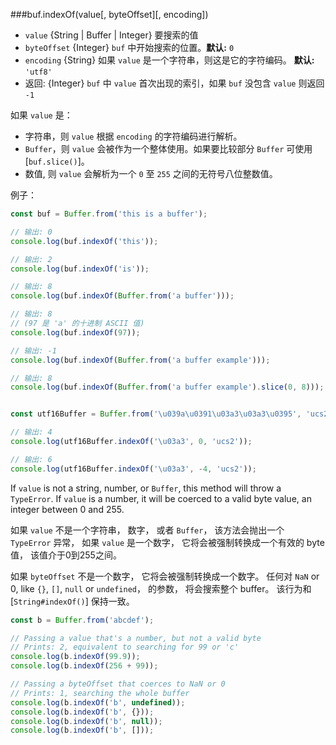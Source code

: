 ###buf.indexOf(value[, byteOffset][, encoding])

* `value` {String | Buffer | Integer} 要搜索的值
* `byteOffset` {Integer} `buf` 中开始搜索的位置。**默认:** `0`
* `encoding` {String} 如果 `value` 是一个字符串，则这是它的字符编码。
  **默认:** `'utf8'`
* 返回: {Integer} `buf` 中 `value` 首次出现的索引，如果 `buf` 没包含 `value` 则返回 `-1`

如果 `value` 是：

  * 字符串，则 `value` 根据 `encoding` 的字符编码进行解析。
  * `Buffer`，则 `value` 会被作为一个整体使用。如果要比较部分 `Buffer` 可使用 [`buf.slice()`]。
  * 数值, 则 `value` 会解析为一个 `0` 至 `255` 之间的无符号八位整数值。

例子：

```js
const buf = Buffer.from('this is a buffer');

// 输出: 0
console.log(buf.indexOf('this'));

// 输出: 2
console.log(buf.indexOf('is'));

// 输出: 8
console.log(buf.indexOf(Buffer.from('a buffer')));

// 输出: 8
// (97 是 'a' 的十进制 ASCII 值)
console.log(buf.indexOf(97));

// 输出: -1
console.log(buf.indexOf(Buffer.from('a buffer example')));

// 输出: 8
console.log(buf.indexOf(Buffer.from('a buffer example').slice(0, 8)));


const utf16Buffer = Buffer.from('\u039a\u0391\u03a3\u03a3\u0395', 'ucs2');

// 输出: 4
console.log(utf16Buffer.indexOf('\u03a3', 0, 'ucs2'));

// 输出: 6
console.log(utf16Buffer.indexOf('\u03a3', -4, 'ucs2'));
```

If `value` is not a string, number, or `Buffer`, this method will throw a
`TypeError`. If `value` is a number, it will be coerced to a valid byte value,
an integer between 0 and 255.

如果 `value` 不是一个字符串， 数字， 或者 `Buffer`， 该方法会抛出一个
`TypeError` 异常， 如果 `value` 是一个数字， 它将会被强制转换成一个有效的 byte 值， 
该值介于0到255之间。 

如果 `byteOffset` 不是一个数字， 它将会被强制转换成一个数字。  任何对 `NaN` or 0, like `{}`, `[]`, `null` or `undefined`， 
的参数， 将会搜索整个 buffer。 该行为和 [`String#indexOf()`] 保持一致。 

```js
const b = Buffer.from('abcdef');

// Passing a value that's a number, but not a valid byte
// Prints: 2, equivalent to searching for 99 or 'c'
console.log(b.indexOf(99.9));
console.log(b.indexOf(256 + 99));

// Passing a byteOffset that coerces to NaN or 0
// Prints: 1, searching the whole buffer
console.log(b.indexOf('b', undefined));
console.log(b.indexOf('b', {}));
console.log(b.indexOf('b', null));
console.log(b.indexOf('b', []));
```

